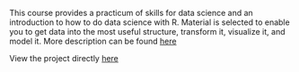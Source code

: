 This course provides a practicum of skills for data science and an introduction to how to do data science with R. 
Material is selected to enable you to get data into the most useful structure, transform it, visualize it, and model it. 
More description can be found [here](https://atlas.emory.edu/)

View the project directly [here](https://htmlpreview.github.io/?https://github.com/jinisrighthere/School/blob/main/Codes/QTM%20151/Final-project-151.html)
